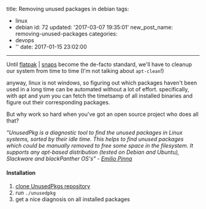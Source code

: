 title: Removing unused packages in debian
tags:
  - linux
  - debian
id: 72
updated: '2017-03-07 19:35:01'
new_post_name: removing-unused-packages
categories:
  - devops
  - ''
date: 2017-01-15 23:02:00
---
Until [flatpak](http://flatpak.org/) | [snaps](http://snapcraft.io/) become the de-facto standard, we'll have to cleanup our system from time to time (I'm not talking about `apt-clean`!)

anyway, linux is not windows, so figuring out which packages haven't been used in a long time can be automated without a lot of effort. specifically, with apt and yum you can fetch the timetsamp of all installed binaries and figure out their corresponding packages.

But why work so hard when you've got an open source project who does all that?

<!-- more -->

*"UnusedPkg is a diagnostic tool to find the unused packages in Linux systems, sorted by their idle time. This helps to find unused packages which could be manually removed to free some space in the filesystem. It supports any apt-based distribution (tested on Debian and Ubuntu), Slackware and blackPanther OS's" - [Emilio Pinna](http://disse.cting.org/)*

#### Installation

1. [clone UnusedPkgs repository](https://github.com/epinna/Unusedpkg)
2. run `./unusedpkg`
3. get a nice diagnosis on all installed packages
